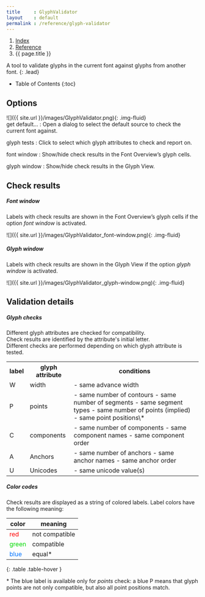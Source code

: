 ```yaml
---
title     : GlyphValidator
layout    : default
permalink : /reference/glyph-validator
---
```


<nav aria-label="breadcrumb">
  <ol class="breadcrumb small">
    <li class="breadcrumb-item"><a href="{{ site.url }}">Index</a></li>
    <li class="breadcrumb-item"><a href="{{ site.url }}/reference">Reference</a></li>
    <li class="breadcrumb-item active" aria-current="page">{{ page.title }}</li>
  </ol>
</nav>

A tool to validate glyphs in the current font against glyphs from another font.
{: .lead}

* Table of Contents
{:toc}


Options
-------

<div class='row'>
<div class='col' markdown='1'>
![]({{ site.url }}/images/GlyphValidator.png){: .img-fluid}
</div>
<div class='col' markdown='1'>
get default…
: Open a dialog to select the default source to check the current font against.

glyph tests
: Click to select which glyph attributes to check and report on.

font window
: Show/hide check results in the Font Overview’s glyph cells.

glyph window
: Show/hide check results in the Glyph View.

</div>
</div>


Check results
-------------

##### Font window

Labels with check results are shown in the Font Overview’s glyph cells if the option *font window* is activated.

![]({{ site.url }}/images/GlyphValidator_font-window.png){: .img-fluid}

##### Glyph window

Labels with check results are shown in the Glyph View if the option *glyph window* is activated.

![]({{ site.url }}/images/GlyphValidator_glyph-window.png){: .img-fluid}


Validation details
------------------

##### Glyph checks

Different glyph attributes are checked for compatibility.  
Check results are identified by the attribute's initial letter.  
Different checks are performed depending on which glyph attribute is tested.  

<table class='table table-hover'>
<tr>
<th>label</th>
<th>glyph attribute</th>
<th>conditions</th>
</tr>
<tr>
<td>W</td>
<td>width</td>
<td markdown='1'>
- same advance width
</td>
</tr>
<tr>
<td>P</td>
<td>points</td>
<td markdown='1'>
- same number of contours
- same number of segments
- same segment types
- same number of points (implied)
- same point positions\*
</td>
</tr>
<tr>
<td>C</td>
<td>components</td>
<td markdown='1'>
- same number of components
- same component names
- same component order
</td>
</tr>
<tr>
<td>A</td>
<td>Anchors</td>
<td markdown='1'>
- same number of anchors
- same anchor names
- same anchor order
</td>
</tr>
<tr>
<td>U</td>
<td>Unicodes</td>
<td markdown='1'>
- same unicode value(s)
</td>
</tr>
</table>

##### Color codes

Check results are displayed as a string of colored labels. Label colors have the following meaning:

| color                                                 | meaning        |
|-------------------------------------------------------|----------------|
| <span style='color:red;'>red</span>                   | not compatible |
| <span style='color:rgba(0, 216.75, 0);'>green</span>  | compatible     |
| <span style='color:rgba(0, 114.75, 255);'>blue</span> | equal\*        |
{: .table .table-hover }

\* The blue label is available only for *points* check: a blue P means that glyph points are not only compatible, but also all point positions match.

